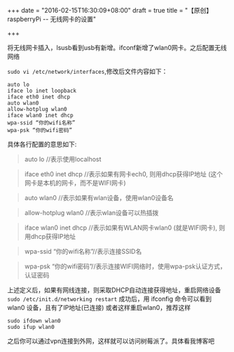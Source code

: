 +++
date = "2016-02-15T16:30:09+08:00"
draft = true
title = "【原创】raspberryPi -- 无线网卡的设置"

+++

将无线网卡插入，lsusb看到usb有新增。ifconf新增了wlan0网卡。之后配置无线网络

`sudo vi /etc/network/interfaces`,修改后文件内容如下：

    auto lo
    iface lo inet loopback
    iface eth0 inet dhcp
    auto wlan0
    allow-hotplug wlan0
    iface wlan0 inet dhcp
    wpa-ssid “你的wifi名称”
    wpa-psk “你的wifi密码”

具体各行配置的意思如下:
>auto lo //表示使用localhost

>iface eth0 inet dhcp //表示如果有网卡ech0, 则用dhcp获得IP地址 (这个网卡是本机的网卡，而不是WIFI网卡)

>auto wlan0 //表示如果有wlan设备，使用wlan0设备名

>allow-hotplug wlan0 //表示wlan设备可以热插拨

>iface wlan0 inet dhcp //表示如果有WLAN网卡wlan0 (就是WIFI网卡), 则用dhcp获得IP地址

>wpa-ssid “你的wifi名称”//表示连接SSID名

>wpa-psk “你的wifi密码”//表示连接WIFI网络时，使用wpa-psk认证方式，认证密码

上述定义后，如果有网线连接，则采取DHCP自动连接获得地址，重启网络设备`sudo /etc/init.d/networking restart`
成功后，用 ifconfig 命令可以看到 wlan0 设备，且有了IP地址(已连接)
或者这样重启wlan0，推荐这样

    sudo ifdown wlan0
    sudo ifup wlan0

之后你可以通过vpn连接到外网，这样就可以访问树莓派了。具体看我博客吧
